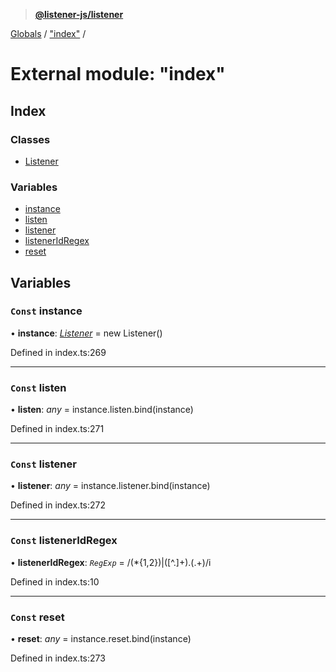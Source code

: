 > **[@listener-js/listener](../README.md)**

[Globals](../globals.md) / ["index"](_index_.md) /

# External module: "index"

## Index

### Classes

* [Listener](../classes/_index_.listener.md)

### Variables

* [instance](_index_.md#const-instance)
* [listen](_index_.md#const-listen)
* [listener](_index_.md#const-listener)
* [listenerIdRegex](_index_.md#const-listeneridregex)
* [reset](_index_.md#const-reset)

## Variables

### `Const` instance

• **instance**: *[Listener](../classes/_index_.listener.md)* =  new Listener()

Defined in index.ts:269

___

### `Const` listen

• **listen**: *any* =  instance.listen.bind(instance)

Defined in index.ts:271

___

### `Const` listener

• **listener**: *any* =  instance.listener.bind(instance)

Defined in index.ts:272

___

### `Const` listenerIdRegex

• **listenerIdRegex**: *`RegExp`* =  /(\*{1,2})|([^\.]+)\.(.+)/i

Defined in index.ts:10

___

### `Const` reset

• **reset**: *any* =  instance.reset.bind(instance)

Defined in index.ts:273